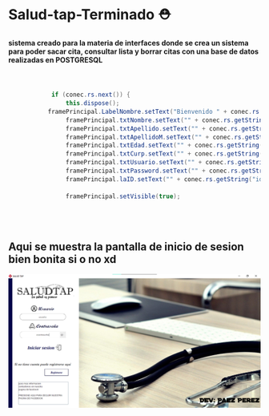 # Salud-tap-Terminado ⛑

#### sistema creado para la materia de interfaces donde se crea un sistema para poder sacar cita, consultar lista y borrar citas con una base de datos realizadas en POSTGRESQL

```java


            if (conec.rs.next()) {
                this.dispose();
           framePrincipal.LabelNombre.setText("Bienvenido " + conec.rs.getString("nombre")+" "+conec.rs.getString("apellido_paterno"));
                framePrincipal.txtNombre.setText("" + conec.rs.getString("nombre"));
                framePrincipal.txtApellido.setText("" + conec.rs.getString("apellido_paterno"));
                framePrincipal.txtApellidoM.setText("" + conec.rs.getString("apellido_materno"));
                framePrincipal.txtEdad.setText("" + conec.rs.getString("edad"));
                framePrincipal.txtCurp.setText("" + conec.rs.getString("curp"));
                framePrincipal.txtUsuario.setText("" + conec.rs.getString("usuario"));
                framePrincipal.txtPassword.setText("" + conec.rs.getString("password"));
                framePrincipal.laID.setText("" + conec.rs.getString("id"));
                
                framePrincipal.setVisible(true);
                
                
                
   ```
   
   
   ## Aqui se muestra la pantalla de inicio de sesion bien bonita si o no xd
   
  ![por_si_acaso](pantalla_login.png)
